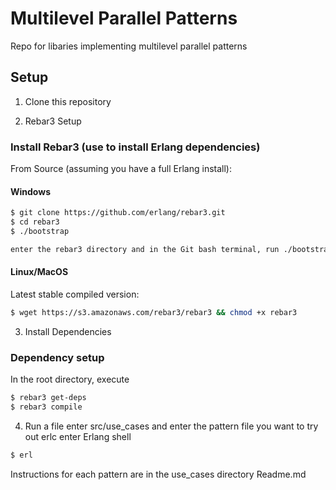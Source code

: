 # Multilevel Parallel Patterns

Repo for libaries implementing multilevel parallel patterns

## Setup

1. Clone this repository

2. Rebar3 Setup 
### Install Rebar3 (use to install Erlang dependencies)
From Source (assuming you have a full Erlang install):
#### Windows
```bash
$ git clone https://github.com/erlang/rebar3.git
$ cd rebar3
$ ./bootstrap

enter the rebar3 directory and in the Git bash terminal, run ./bootstrap

```

#### Linux/MacOS
Latest stable compiled version:
```bash
$ wget https://s3.amazonaws.com/rebar3/rebar3 && chmod +x rebar3
```

3. Install Dependencies
### Dependency setup
In the root directory, execute
```bash
$ rebar3 get-deps
$ rebar3 compile
```

4. Run a file
enter src/use_cases and enter the pattern file you want to try out
erlc <filename>
enter Erlang shell 
```bash
$ erl
```

Instructions for each pattern are in the use_cases directory Readme.md
